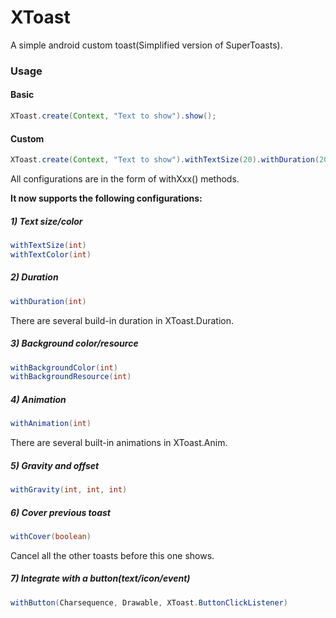 XToast
====
A simple android custom toast(Simplified version of SuperToasts).

### Usage

#### Basic
```java
XToast.create(Context, "Text to show").show();
```

#### Custom
```java
XToast.create(Context, "Text to show").withTextSize(20).withDuration(2000).show();
```

All configurations are in the form of withXxx() methods.

**It now supports the following configurations:**
##### 1) Text size/color
```java
withTextSize(int)
withTextColor(int)
```
    
##### 2) Duration
```java
withDuration(int)
```
There are several build-in duration in XToast.Duration.

##### 3) Background color/resource
```java
withBackgroundColor(int)
withBackgroundResource(int)
```

##### 4) Animation
```java
withAnimation(int)
```
There are several built-in animations in XToast.Anim.

##### 5) Gravity and offset
```java
withGravity(int, int, int)
```

##### 6) Cover previous toast
```java
withCover(boolean)
```
Cancel all the other toasts before this one shows.

##### 7) Integrate with a button(text/icon/event)
```java
withButton(Charsequence, Drawable, XToast.ButtonClickListener)
```

